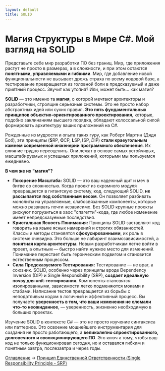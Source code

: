 ```yaml
---
layout: default
title: SOLID
---
```

# Магия Структуры в Мире C#. Мой взгляд на SOLID

Представьте себе мир разработки ПО без границ. Мир, где приложения растут не просто в размерах, а в сложности, 
и при этом остаются **понятными, управляемыми и гибкими**. Мир, где добавление новой функциональности не вызывает 
дрожь страха по всему кодовой базе, а тестирование превращается из головной боли в предсказуемый и даже приятный 
процесс. Звучит как утопия? Или, может быть... как магия?

**SOLID** — это именно та **магия**, о которой мечтают архитекторы и разработчики, строящие серьезные системы. 
Это не просто набор абстрактных идей или сухих правил. 
**Это пять фундаментальных принципов объектно-ориентированного проектирования**, которые, подобно заклинаниям 
высшего порядка, обладают колоссальной силой формировать архитектуру ваших приложений на C#.

Рожденные из мудрости и опыта таких гуру, как Роберт Мартин (Дядя Боб), эти принципы (**S**RP, **O**CP, **L**SP, **I**SP, *D*IP)
**стали краеугольным камнем современной инженерии программного обеспечения**. Их влияние трудно переоценить. Они лежат в основе самых устойчивых, масштабируемых и успешных приложений, которыми мы пользуемся ежедневно.

**В чем же их "магия"?**
* **Покорение Масштаба:** SOLID — это ваш надежный щит и меч в битве со сложностью. Когда проект из скромного модуля превращается в гигантскую систему, код, следующий SOLID, **не рассыпается под собственным весом**. Он позволяет разбивать монолиты на управляемые, слабосвязанные компоненты, которые можно развивать почти независимо. Без SOLID крупные проекты рискуют погрузиться в хаос "спагетти"-кода, где любое изменение имеет непредсказуемые последствия.
* **Кристальная Ясность Понимания:** Принципы SOLID заставляют код говорить на языке ясных намерений и строгих обязанностей. Классы и методы становятся **сфокусированными**, их роль в системе очевидна. Это больше не лабиринт взаимозависимостей, а **понятная карта архитектуры**. Новым разработчикам легче войти в проект, а опытным — быстро найти нужное место для изменений. Понимание перестает быть героическим подвигом и становится естественным процессом.
* **Сила Предсказуемого Тестирования:** Тестирование — не враг, а союзник. SOLID, особенно через принципы вроде Dependency Inversion (DIP) и Single Responsibility (SRP), **создает идеальную почву для unit-тестирования**. Компоненты становятся изолированными, зависимости легко подменяются моками и стабами. Написание тестов превращается из борьбы с неподатливым кодом в логичный и эффективный процесс. Вы получаете **уверенность в том, что ваши изменения не сломали что-то неожиданное**, — уверенность, жизненно необходимую в больших проектах.

Изучение SOLID в контексте C# — это не просто изучение синтаксиса или паттернов. 
Это освоение мощнейшего инструментария для создания не просто работающего, а **великолепно спроектированного, 
долговечного и эволюционирующего ПО**. Это ключ к тому, чтобы ваш код не только функционировал сегодня, но и 
оставался гибким и понятным завтра, послезавтра и через годы.


[Оглавление](/README.md)         -> [Принцип Единственной Ответственности (Single Responsibility Principle - SRP)](/SOLID/SRP.md)
